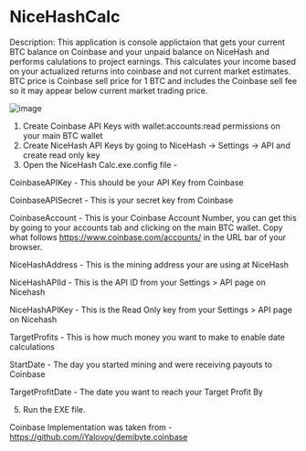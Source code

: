 # NiceHashCalc
Description:
This application is console applictaion that gets your current BTC balance on Coinbase and your unpaid balance on NiceHash and performs calulations to project earnings. This calculates your income based on your actualized returns into coinbase and not current market estimates. BTC price is Coinbase sell price for 1 BTC and includes the Coinbase sell fee so it may appear below current market trading price.  

![image](https://user-images.githubusercontent.com/20748167/34656980-230ac110-f3e7-11e7-9e85-62d643925b4b.png)

1. Create Coinbase API Keys with wallet:accounts:read permissions on your main BTC wallet
2. Create NiceHash API Keys by going to NiceHash -> Settings -> API and create read only key
3. Open the NiceHash Calc.exe.config file -

CoinbaseAPIKey - This should be your API Key from Coinbase

CoinbaseAPISecret - This is your secret key from Coinbase

CoinbaseAccount - This is your Coinbase Account Number, you can get this by going to your accounts tab and clicking on the main BTC wallet. Copy what follows https://www.coinbase.com/accounts/ in the URL bar of your browser. 

NiceHashAddress - This is the mining address your are using at NiceHash

NiceHashAPIId - This is the API ID from your Settings > API page on Nicehash

NiceHashAPIKey - This is the Read Only key from your Settings > API page on Nicehash

TargetProfits - This is how much money you want to make to enable date calculations

StartDate - The day you started mining and were receiving payouts to Coinbase

TargetProfitDate - The date you want to reach your Target Profit By

5. Run the EXE file. 

Coinbase Implementation was taken from - https://github.com/iYalovoy/demibyte.coinbase
